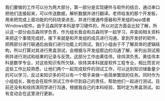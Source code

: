 我们要做的工作可以分为两大部分，第一部分是实现硬件与软件的结合，通过串口把他们连接起来，可以传送数据，解析数据并进行翻译。老师给发的那个开发板，用来把完成上面功能的代码烧录进去，并进行接通传感器和开发组的app或者Windows软件。由于吕森同学本科是学习硬件的，所以对这方面会比较了解，所以这一部分由吕森同学负责，作为组长我会和吕森同学一起学习，并查阅相关资料来把这个事情完成好。接下来就是和开发组的成员进行沟通，拿到开发好的软件，把两部分进行联通后由我们进行功能上的测试。我们小组由于不了解具体的逻辑结构，所以打算对其进行黑盒测试，会根据与开发组那边的沟通了解，来列出测试用例并进行测试和结果的记录与反馈。这部分工作由黄佳伟，徐炜淇负责。黄佳伟本科是数学专业，对这些知识有所欠缺，徐炜淇本科就是软件工程专业，相比而言对这些工作比较熟悉，让他们两个一起完成软件的测试工作，可以达到知识储备量少的可以学习，反过来知识多的可以有一个帮手来做一些简单繁琐的任务。同时作为小组组长，我也会在软件测试工作中尽到自己的责任，帮助他们一起进行测试。目前还没有和徐炜淇同学进行沟通，根据我自己的本科经验，暂时定为黑盒测试。如有变动会在这里进行更新。

